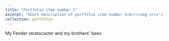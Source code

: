 ```yaml
---
title: "Portfolio item number 1"
excerpt: "Short description of portfolio item number 1<br/><img src='/images/bass&guitar.jpg'>"
collection: portfolio
---
```


My Fender stratocaster and my brothers' bass
